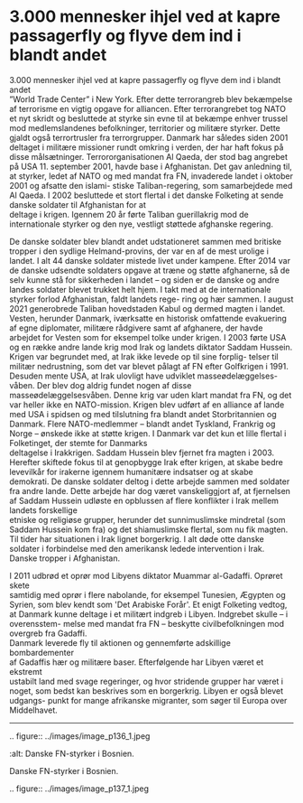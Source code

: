 # 3.000 mennesker	ihjel	ved	at	kapre	passagerfly	og	flyve	dem	ind	i	blandt	andet

3.000	mennesker	ihjel	ved	at	kapre	passagerfly	og	flyve	dem	ind	i	blandt	andet	
”World Trade Center” i New York. Efter dette terrorangreb blev bekæmpelse af 
terrorisme en vigtig opgave for alliancen. 
Efter terrorangrebet tog NATO et nyt skridt og besluttede at styrke sin evne til 
at bekæmpe enhver trussel mod medlemslandenes befolkninger, territorier og 
militære styrker. Dette gjaldt også terrortrusler fra terrorgrupper. Danmark har 
således siden 2001 deltaget i militære missioner rundt omkring i verden, der har 
haft fokus på disse målsætninger.
Terrororganisationen Al Qaeda, der stod bag angrebet på USA 11. september 
2001, havde base i Afghanistan. Det gav anledning til, at styrker, ledet af NATO 
og med mandat fra FN, invaderede landet i oktober 2001 og afsatte den islami-
stiske Taliban-regering, som samarbejdede med Al Qaeda. I 2002 besluttede et 
stort	flertal	i	det	danske	Folketing	at	sende	danske	soldater	til	Afghanistan	for	at	
deltage i krigen. Igennem 20 år førte Taliban guerillakrig mod de internationale 
styrker og den nye, vestligt støttede afghanske regering. 
 
 De danske soldater blev blandt 
andet udstationeret sammen 
med britiske tropper i den 
sydlige Helmand-provins, der 
var en af de mest urolige i landet. 
I alt 44 danske soldater mistede 
livet under kampene. Efter 
2014 var de danske udsendte 
soldaters opgave at træne og 
støtte afghanerne, så de selv 
kunne stå for sikkerheden i 
landet – og siden er de danske 
og andre landes soldater blevet 
trukket helt hjem. I takt med at 
de internationale styrker forlod 
Afghanistan, faldt landets rege-
ring og hær sammen. I august 
2021 
generobrede 
Taliban 
hovedstaden Kabul og dermed 
magten 
i 
landet. 
Vesten, 
herunder Danmark, iværksatte 
en historisk omfattende evakuering af egne diplomater, militære rådgivere samt 
af afghanere, der havde arbejdet for Vesten som for eksempel tolke under krigen.
I 2003 førte USA og en række andre lande krig mod Irak og landets diktator 
Saddam Hussein. Krigen var begrundet med, at Irak ikke levede op til sine forplig-
telser til militær nedrustning, som det var blevet pålagt af FN efter Golfkrigen 
i 1991. Desuden mente USA, at Irak ulovligt have udviklet masseødelæggelses-
våben. Der blev dog aldrig fundet nogen af disse masseødelæggelsesvåben. 
Denne krig var uden klart mandat fra FN, og det var heller ikke en NATO-mission. 
Krigen blev udført af en alliance af lande med USA i spidsen og med tilslutning 
fra blandt andet Storbritannien og Danmark. Flere NATO-medlemmer – blandt 
andet Tyskland, Frankrig og Norge – ønskede ikke at støtte krigen. 
I	 Danmark	 var	 det	 kun	 et	 lille	 flertal	 i	 Folketinget,	 der	 stemte	 for	 Danmarks	
deltagelse i Irakkrigen. Saddam Hussein blev fjernet fra magten i 2003. Herefter 
skiftede fokus til at genopbygge Irak efter krigen, at skabe bedre levevilkår for 
irakerne igennem humanitære indsatser og at skabe demokrati. De danske 
soldater deltog i dette arbejde sammen med soldater fra andre lande. Dette 
arbejde har dog været vanskeliggjort af, at fjernelsen af Saddam Hussein 
udløste	 en	 opblussen	 af	 flere	 konflikter	 i	 Irak	 mellem	 landets	 forskellige	
etniske og religiøse grupper, herunder det sunnimuslimske mindretal (som 
Saddam	 Hussein	 kom	 fra)	 og	 det	 shiamuslimske	 flertal,	 som	 nu	 fik	 magten.	 
Til tider har situationen i Irak lignet borgerkrig. I alt døde otte danske soldater i 
forbindelse med den amerikansk ledede intervention i Irak. 
Danske tropper i Afghanistan.
 
 I	2011	udbrød	et	oprør	mod	Libyens	diktator	Muammar	al-Gadaffi.	Oprøret	skete	
samtidig	med	oprør	i	flere	nabolande,	for	eksempel	Tunesien,	Ægypten	og	Syrien,	
som blev kendt som 'Det Arabiske Forår'. Et enigt Folketing vedtog, at Danmark 
kunne deltage i et militært indgreb i Libyen. Indgrebet skulle – i overensstem-
melse	med	mandat	fra	FN	–	beskytte	civilbefolkningen	mod	overgreb	fra	Gadaffi.	
Danmark	leverede	fly	til	aktionen	og	gennemførte	adskillige	bombardementer	
af	Gadaffis	hær	og	militære	baser.	Efterfølgende	har	Libyen	været	et	ekstremt	
ustabilt land med svage regeringer, og hvor stridende grupper har været i noget, 
som bedst kan beskrives som en borgerkrig. Libyen er også blevet udgangs-
punkt for mange afrikanske migranter, som søger til Europa over Middelhavet.


---

<!-- Figures extracted from nearby pages -->

.. figure:: ../images/image_p136_1.jpeg

   :alt: Danske FN-styrker i Bosnien.

   Danske FN-styrker i Bosnien.

.. figure:: ../images/image_p137_1.jpeg


